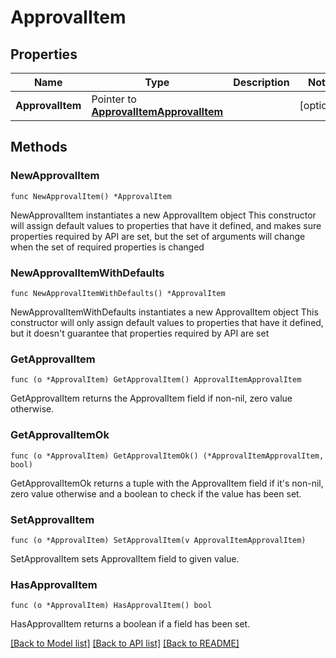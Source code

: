 # ApprovalItem

## Properties

Name | Type | Description | Notes
------------ | ------------- | ------------- | -------------
**ApprovalItem** | Pointer to [**ApprovalItemApprovalItem**](approvalItem_approvalItem.md) |  | [optional] 

## Methods

### NewApprovalItem

`func NewApprovalItem() *ApprovalItem`

NewApprovalItem instantiates a new ApprovalItem object
This constructor will assign default values to properties that have it defined,
and makes sure properties required by API are set, but the set of arguments
will change when the set of required properties is changed

### NewApprovalItemWithDefaults

`func NewApprovalItemWithDefaults() *ApprovalItem`

NewApprovalItemWithDefaults instantiates a new ApprovalItem object
This constructor will only assign default values to properties that have it defined,
but it doesn't guarantee that properties required by API are set

### GetApprovalItem

`func (o *ApprovalItem) GetApprovalItem() ApprovalItemApprovalItem`

GetApprovalItem returns the ApprovalItem field if non-nil, zero value otherwise.

### GetApprovalItemOk

`func (o *ApprovalItem) GetApprovalItemOk() (*ApprovalItemApprovalItem, bool)`

GetApprovalItemOk returns a tuple with the ApprovalItem field if it's non-nil, zero value otherwise
and a boolean to check if the value has been set.

### SetApprovalItem

`func (o *ApprovalItem) SetApprovalItem(v ApprovalItemApprovalItem)`

SetApprovalItem sets ApprovalItem field to given value.

### HasApprovalItem

`func (o *ApprovalItem) HasApprovalItem() bool`

HasApprovalItem returns a boolean if a field has been set.


[[Back to Model list]](../README.md#documentation-for-models) [[Back to API list]](../README.md#documentation-for-api-endpoints) [[Back to README]](../README.md)


